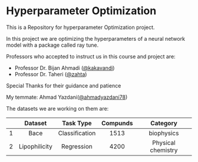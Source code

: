 # Hyperparameter Optimization

This is a Repository for hyperparameter Optimization project.

In this project we are optimizing the hyperparameters of a neural network model with a package called ray tune.



Professors who accepted to instruct us in this course and project are:
+ Professor Dr. Bijan Ahmadi ([@kakavandi](https://github.com/kakavandi))
+ Professor Dr. Taheri ([@zahta](https://github.com/zahta))

Special Thanks for their guidance and patience


My temmate: Ahmad Yazdani([@ahmadyazdani78](https://github.com/Ahmadyazdani78))

The datasets we are working on them are:

<center> 
  
|   |     Dataset     |    Task Type   | Compunds |      Category     |
|---|:---------------:|:--------------:|:--------:|:-----------------:|
| 1 |      Bace       | Classification |   1513   |     biophysics    |
| 2 |  Lipophilicity  | Regression     |   4200   | Physical chemistry|
